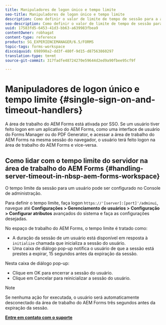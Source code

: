 ```yaml
---
title: Manipuladores de logon único e tempo limite
seo-title: Manipuladores de logon único e tempo limite
description: Como definir o valor de limite de tempo de sessão para a área de trabalho do AEM Forms.
seo-description: Como definir o valor de limite de tempo de sessão para a área de trabalho do AEM Forms.
uuid: 17583fd5-6453-41d3-bb63-a639983fbea9
contentOwner: robhagat
content-type: reference
products: SG_EXPERIENCEMANAGER/6.5/FORMS
topic-tags: forms-workspace
discoiquuid: 698990a2-dd3f-480f-9d15-d87563860297
translation-type: tm+mt
source-git-commit: 317fadfe48724270e59644d2ed9a90fbee95cf9f

---
```



# Manipuladores de logon único e tempo limite {#single-sign-on-and-timeout-handlers}

A área de trabalho do AEM Forms está ativada por SSO. Se um usuário tiver feito logon em um aplicativo do AEM Forms, como uma interface de usuário do Forms Manager ou do PDF Generator, e acessar a área de trabalho do AEM Forms na mesma sessão do navegador, o usuário terá feito logon na área de trabalho do AEM Forms e vice-versa.

## Como lidar com o tempo limite do servidor na área de trabalho do AEM Forms {#handling-server-timeout-in-nbsp-aem-forms-workspace}

O tempo limite da sessão para um usuário pode ser configurado no Console de administração.

Para definir o tempo limite, faça logon `https://'[server]:[port]'/adminui`, navegue até **Configurações > Gerenciamento de usuários > Configuração > Configurar atributos** avançados do sistema e faça as configurações desejadas.

No espaço de trabalho do AEM Forms, o tempo limite é tratado como:

* A duração da sessão de um usuário está disponível em resposta à `initialize` chamada que inicializa a sessão do usuário.
* Uma caixa de diálogo pop-up notifica o usuário de que a sessão está prestes a expirar, 15 segundos antes da expiração da sessão.

Nesta caixa de diálogo pop-up:

* Clique em OK para encerrar a sessão do usuário.
* Clique em Cancelar para reinicializar a sessão do usuário.

>[!NOTE]
>
>Se nenhuma ação for executada, o usuário será automaticamente desconectado da área de trabalho do AEM Forms três segundos antes da expiração da sessão.

**[Entre em contato com o suporte](https://www.adobe.com/account/sign-in.supportportal.html)**
